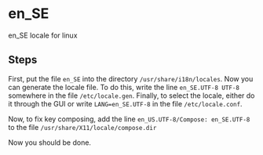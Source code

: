 # en_SE
en_SE locale for linux

## Steps

First, put the file `en_SE` into the directory `/usr/share/i18n/locales`. Now you can generate the locale file.
To do this, write the line `en_SE.UTF-8 UTF-8` somewhere in the file `/etc/locale.gen`. Finally, to select the 
locale, either do it through the GUI or write `LANG=en_SE.UTF-8` in the file `/etc/locale.conf`.

Now, to fix key composing, add the line `en_US.UTF-8/Compose: en_SE.UTF-8` to the file `/usr/share/X11/locale/compose.dir`

Now you should be done.
